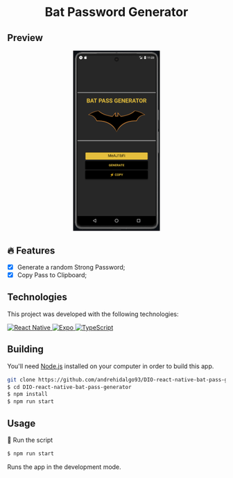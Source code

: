 <div align="center">

  <!-- project name -->
  <h1 align="center">Bat Password Generator</h1>

</div>

## Preview

<div align="center">
  <a href="#">
      <img src=".github/assets/preview.png" width="200" alt="preview" />
  </a>
</div>

## 🔥 Features
- [x] Generate a random Strong Password;
- [x] Copy Pass to Clipboard;

## Technologies

This project was developed with the following technologies:

<p align="left">
  <a href="https://reactnative.dev/docs/getting-started">
    <img alt="React Native" src="https://img.shields.io/badge/react_native-%2320232a.svg?style=for-the-badge&logo=react&logoColor=%2361DAFB" title="Go to the React Native documentation"/>
  </a>
  <a href="https://docs.expo.dev">
    <img alt="Expo" src="https://img.shields.io/badge/Expo-000020.svg?style=for-the-badge&logo=Expo&logoColor=white" title="Go to the Expo documentation"/>
  </a>
  <a href="https://www.typescriptlang.org/docs/">
    <img alt="TypeScript" src="https://img.shields.io/badge/TypeScript-3178C6.svg?style=for-the-badge&logo=TypeScript&logoColor=white" title="Go to the TypeScript documentation"/>
  </a>
</p>



## Building

You'll need [Node.js](https://nodejs.org) installed on your computer in order to build this app.

```bash
git clone https://github.com/andrehidalgo93/DIO-react-native-bat-pass-generator.git
$ cd DIO-react-native-bat-pass-generator
$ npm install
$ npm run start
```

## Usage

🔧 Run the script

```bash
$ npm run start
```

Runs the app in the development mode.<br/>